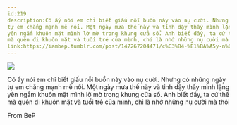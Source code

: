 ```yaml
---
id:219
description:Cô ấy nói em chỉ biết giấu nỗi buồn này vào nụ cười. Nhưng có những ngày
tự em chẳng mạnh mẽ nổi. Một ngày mưa thế này và tỉnh dậy thấy mình lặng
yên ngắm khuôn mặt mình lờ mờ trong khung cửa sổ. Anh biết đấy, ta cứ thế
mà quên đi khuôn mặt và tuổi trẻ của mình, chỉ là nhớ những nụ cười mà thôi
link:https://iambep.tumblr.com/post/147267204471/c%C3%B4-%E1%BA%A5y-n%C3%B3i-em-ch%E1%BB%89-bi%E1%BA%BFt-gi%E1%BA%A5u-n%E1%BB%97i-bu%E1%BB%93n-n%C3%A0y-v%C3%A0o-n%E1%BB%A5
---
```


![](https://64.media.tumblr.com/e47b615cbaadd988de7be987326bbbcc/tumblr_oa6ja20FR31u3a9rjo1_1280.png)

Cô ấy nói em chỉ biết giấu nỗi buồn này vào nụ cười. Nhưng có những ngày
tự em chẳng mạnh mẽ nổi. Một ngày mưa thế này và tỉnh dậy thấy mình lặng
yên ngắm khuôn mặt mình lờ mờ trong khung cửa sổ. Anh biết đấy, ta cứ thế
mà quên đi khuôn mặt và tuổi trẻ của mình, chỉ là nhớ những nụ cười mà thôi

From BeP